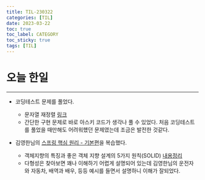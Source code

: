 ```yaml
---
title: TIL-230322
categories: [TIL]
date: 2023-03-22
toc: true
toc_label: CATEGORY
toc_sticky: true
tags: [TIL]
---
```



# 오늘 한일

---

- 코딩테스트 문제를 풀었다.
    - 문자열 재정렬 [링크](https://hstla.github.io/codingtest/%EB%AC%B8%EC%9E%90%EC%97%B4_%EC%9E%AC%EC%A0%95%EB%A0%AC/)
    - 간단한 구현 문제로 바로 아스키 코드가 생각나 풀 수 있었다. 처음 코딩테스트를 풀었을 때만해도 어려워헀던 문제였는데 조금은 발전한 것같다.


- 김영한님의 [스프링 핵심 원리 - 기본편](https://www.inflearn.com/course/%EC%8A%A4%ED%94%84%EB%A7%81-%ED%95%B5%EC%8B%AC-%EC%9B%90%EB%A6%AC-%EA%B8%B0%EB%B3%B8%ED%8E%B8/dashboard)을 복습했다.
    - 객체지향의 특징과 좋은 객체 지향 설계의 5가지 원칙(SOLID) [내용정리](https://hstla.github.io/springcore/1%EC%9E%A5_%EC%8A%A4%ED%94%84%EB%A7%81%EC%9D%84_%EC%93%B0%EB%8A%94_%EC%9D%B4%EC%9C%A0/)
    - 다형성은 찾아보면 꽤나 이해하기 어렵게 설명되어 있는데 김영한님의 운전자와 자동차, 배역과 배우, 등등 예시를 들면서 설명하니 이해가 잘되었다. 
